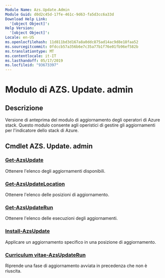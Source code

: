 ```yaml
---
Module Name: Azs.Update.Admin
Module Guid: d0d2c45d-17fe-461c-9d63-fa5d3cc6a33d
Download Help Link:
  '[object Object]': 
Help Version:
  '[object Object]': 
Locale: en-US
ms.openlocfilehash: 11d811bd3d167a8a0ddc875ad14ac9d8e18faa52
ms.sourcegitcommit: 0fdccb57a356b6e7c35a77b1f76e01fb96ef582b
ms.translationtype: MT
ms.contentlocale: it-IT
ms.lasthandoff: 05/17/2019
ms.locfileid: "93673397"
---
```

# Modulo di AZS. Update. admin
## Descrizione
Versione di anteprima del modulo di aggiornamento degli operatori di Azure stack.  Questo modulo consente agli operistici di gestire gli aggiornamenti per l'indicatore dello stack di Azure.

## Cmdlet AZS. Update. admin
### [Get-AzsUpdate](Get-AzsUpdate.md)
Ottenere l'elenco degli aggiornamenti disponibili.

### [Get-AzsUpdateLocation](Get-AzsUpdateLocation.md)
Ottenere l'elenco delle posizioni di aggiornamento.

### [Get-AzsUpdateRun](Get-AzsUpdateRun.md)
Ottenere l'elenco delle esecuzioni degli aggiornamenti.

### [Install-AzsUpdate](Install-AzsUpdate.md)
Applicare un aggiornamento specifico in una posizione di aggiornamento.

### [Curriculum vitae-AzsUpdateRun](Resume-AzsUpdateRun.md)
Riprende una fase di aggiornamento avviata in precedenza che non è riuscita.

